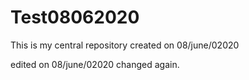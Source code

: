 # Test08062020
This is my central repository created on 08/june/02020


edited on 08/june/02020
changed again.
